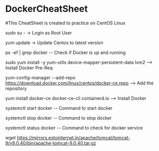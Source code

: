# DockerCheatSheet

#This CheatSheet is created to practice on CentOS Linux

sudo su - -> Login as Root User 
 
yum update -> Update Centos to latest version

ps -ef | grep docker -- Check if Docker is up and running

sudo yum install -y yum-utils device-mapper-persistent-data lvm2  --> Install Docker Pre-Req

yum-config-manager --add-repo https://download.docker.com/linux/centos/docker-ce.repo --> Add the repository

yum install docker-ce docker-ce-cli containerd.io --> Install Docker


systemctl start docker  -- Command to start docker

systemctl stop docker -- Command to stop docker

systemctl status docker -- Command to check for docker service

wget https://mirrors.estointernet.in/apache/tomcat/tomcat-9/v9.0.40/bin/apache-tomcat-9.0.40.tar.gz
